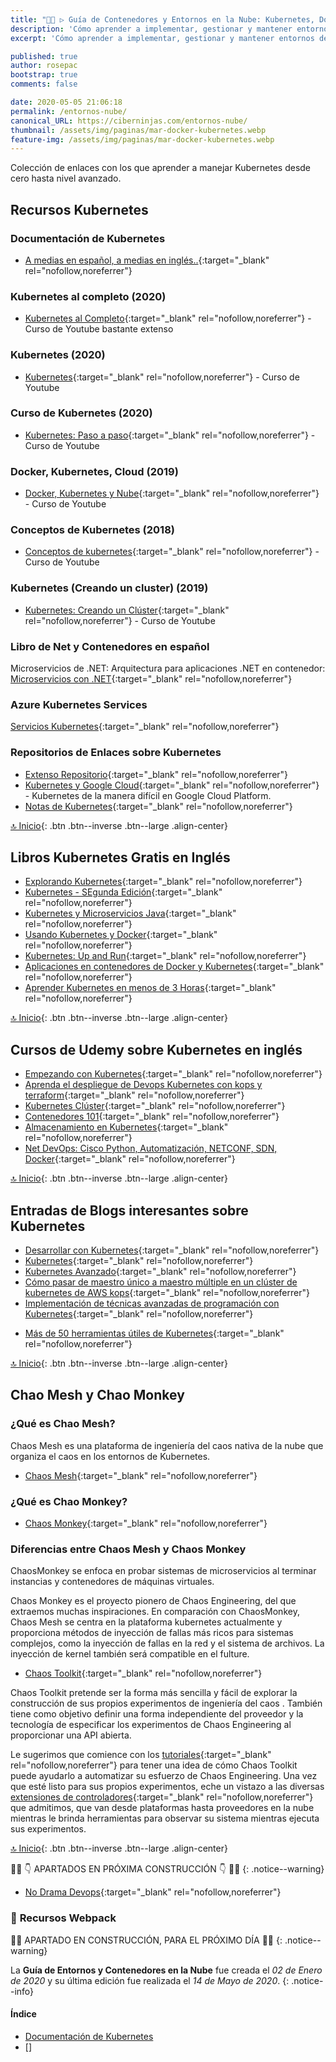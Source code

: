 ```yaml
---
title: "👨‍🚀 ▷ Guía de Contenedores y Entornos en la Nube: Kubernetes, Docker, Webpack, AWS, Google Cloud, Azure, etc"
description: 'Cómo aprender a implementar, gestionar y mantener entornos de programación en la nube'
excerpt: 'Cómo aprender a implementar, gestionar y mantener entornos de programación en la nube'

published: true
author: rosepac
bootstrap: true
comments: false

date: 2020-05-05 21:06:18
permalink: /entornos-nube/
canonical_URL: https://ciberninjas.com/entornos-nube/
thumbnail: /assets/img/paginas/mar-docker-kubernetes.webp
feature-img: /assets/img/paginas/mar-docker-kubernetes.webp
---
```


Colección de enlaces con los que aprender a manejar Kubernetes desde cero hasta nivel avanzado.

## **Recursos Kubernetes**

### Documentación de Kubernetes

- [A medias en español, a medias en inglés..](https://kubernetes.io/es/docs/concepts/){:target="_blank" rel="nofollow,noreferrer"}

### Kubernetes al completo (2020)

- [Kubernetes al Completo](https://www.youtube.com/playlist?list=PLkqaOL-oB94HdBAzDSC-o6iUUsGog8DtK){:target="_blank" rel="nofollow,noreferrer"} - Curso de Youtube bastante extenso

### Kubernetes (2020)

- [Kubernetes](https://www.youtube.com/playlist?list=PLpniwzKqlOID9NFFOrr6VR2wTWu9-Fuwh){:target="_blank" rel="nofollow,noreferrer"} - Curso de Youtube

### Curso de Kubernetes (2020)

- [Kubernetes: Paso a paso](https://www.youtube.com/playlist?list=PLrb1e2Mp6N_uJSNsV-7SqLFaBdImJsI5x){:target="_blank" rel="nofollow,noreferrer"} - Curso de Youtube

### Docker, Kubernetes, Cloud (2019)

- [Docker, Kubernetes y Nube](https://www.youtube.com/playlist?list=PLwH0tlWs8nkTQ8lNQ1usKML8pxAP4hEMH){:target="_blank" rel="nofollow,noreferrer"} - Curso de Youtube

### Conceptos de Kubernetes (2018)

- [Conceptos de kubernetes](https://www.youtube.com/playlist?list=PLo5G9g9vTlqk21Bj8GObMcTBrDPdBjbQ2){:target="_blank" rel="nofollow,noreferrer"} - Curso de Youtube

### Kubernetes (Creando un cluster) (2019)

- [Kubernetes: Creando un Clúster](https://www.youtube.com/playlist?list=PLCCODbPcjj1dgvwL6w2bg8uIyLqd1yaAD){:target="_blank" rel="nofollow,noreferrer"} - Curso de Youtube

### Libro de Net y Contenedores en español

Microservicios de .NET: Arquitectura para aplicaciones .NET en contenedor: [Microservicios con .NET](https://docs.microsoft.com/es-es/dotnet/architecture/microservices/){:target="_blank" rel="nofollow,noreferrer"}

### Azure Kubernetes Services

[Servicios Kubernetes](https://azure.microsoft.com/es-es/services/kubernetes-service/){:target="_blank" rel="nofollow,noreferrer"}

<!-- Cursos sobre Kubernetes en inglés -->
### Repositorios de Enlaces sobre Kubernetes

- [Extenso Repositorio](https://github.com/ramitsurana/awesome-kubernetes#awesome-kubernetes){:target="_blank" rel="nofollow,noreferrer"}
- [Kubernetes y Google Cloud](https://github.com/kelseyhightower/kubernetes-the-hard-way#kubernetes-the-hard-way){:target="_blank" rel="nofollow,noreferrer"} - Kubernetes de la manera difícil en Google Cloud Platform.
- [Notas de Kubernetes](https://github.com/overnote/awesome-kubernetes-notes#awesome-kubernetes-notes){:target="_blank" rel="nofollow,noreferrer"}

[🔝 Inicio](/entornos-nube/#page-title){: .btn .btn--inverse .btn--large .align-center}

## Libros Kubernetes Gratis en Inglés

- [Explorando Kubernetes](https://www.manning.com/books/exploring-kubernetes){:target="_blank" rel="nofollow,noreferrer"}
- [Kubernetes - SEgunda Edición](https://www.packtpub.com/free-ebooks/virtualization-and-cloud/kubernetes-cookbook-second-edition/9781788837606){:target="_blank" rel="nofollow,noreferrer"}
- [Kubernetes y Microservicios Java](https://leanpub.com/playing-with-java-microservices-on-k8s-and-ocp){:target="_blank" rel="nofollow,noreferrer"}
- [Usando Kubernetes y Docker](https://www.syncfusion.com/ebooks/using-netcore-docker-and-kubernetes-succinctly){:target="_blank" rel="nofollow,noreferrer"}
- [Kubernetes: Up and Run](https://k8s.vmware.com/kubernetes-up-and-running/){:target="_blank" rel="nofollow,noreferrer"}
- [Aplicaciones en contenedores de Docker y Kubernetes](https://azure.microsoft.com/es-es/resources/containerize-your-apps-with-docker-and-kubernetes/){:target="_blank" rel="nofollow,noreferrer"}
- [Aprender Kubernetes en menos de 3 Horas](https://www.freecodecamp.org/news/learn-kubernetes-in-under-3-hours-a-detailed-guide-to-orchestrating-containers-114ff420e882/){:target="_blank" rel="nofollow,noreferrer"}

[🔝 Inicio](/entornos-nube/#page-title){: .btn .btn--inverse .btn--large .align-center}

## Cursos de Udemy sobre Kubernetes en inglés

- [Empezando con Kubernetes](https://www.udemy.com/course/kubernetes-getting-started/){:target="_blank" rel="nofollow,noreferrer"}
- [Aprenda el despliegue de Devops Kubernetes con kops y terraform](https://www.udemy.com/course/learn-devops-kubernetes-deployment-by-kops-and-terraform/){:target="_blank" rel="nofollow,noreferrer"}
- [Kubernetes Clúster](https://www.udemy.com/course/just-enough-kubernetes/){:target="_blank" rel="nofollow,noreferrer"}
- [Contenedores 101](https://www.udemy.com/course/containers-101/){:target="_blank" rel="nofollow,noreferrer"}
- [Almacenamiento en Kubernetes](https://www.udemy.com/course/portworx-fundamentals/){:target="_blank" rel="nofollow,noreferrer"}
- [Net DevOps: Cisco Python, Automatización, NETCONF, SDN, Docker](https://www.udemy.com/course/net-devops-cisco-python-automation-netconf-sdn-docker/){:target="_blank" rel="nofollow,noreferrer"}

[🔝 Inicio](/entornos-nube/#page-title){: .btn .btn--inverse .btn--large .align-center}

## Entradas de Blogs interesantes sobre Kubernetes

- [Desarrollar con Kubernetes](https://kubernetes.io/blog/2018/05/01/developing-on-kubernetes/){:target="_blank" rel="nofollow,noreferrer"}
- [Kubernetes](https://medium.com/google-cloud/tagged/kubernetes){:target="_blank" rel="nofollow,noreferrer"}
- [Kubernetes Avanzado](https://engineering.opsgenie.com/advanced-kubernetes-objects-53f5e9bc0c28){:target="_blank" rel="nofollow,noreferrer"}
- [Cómo pasar de maestro único a maestro múltiple en un clúster de kubernetes de AWS kops](https://blenderfox.com/2018/01/23/how-to-move-from-single-master-to-multi-master-in-an-aws-kops-kubernetes-cluster/){:target="_blank" rel="nofollow,noreferrer"}
- [Implementación de técnicas avanzadas de programación con Kubernetes](https://blog.kublr.com/implementing-advanced-scheduling-techniques-with-kubernetes-a1d59aece87b){:target="_blank" rel="nofollow,noreferrer"}
<!-- https://hackernoon.com/top-10-kubernetes-tips-and-tricks-27528c2d0222 -->
- [Más de 50 herramientas útiles de Kubernetes](https://caylent.com/50-useful-kubernetes-tools){:target="_blank" rel="nofollow,noreferrer"}

[🔝 Inicio](/entornos-nube/#page-title){: .btn .btn--inverse .btn--large .align-center}

## Chao Mesh y Chao Monkey

### **¿Qué es Chao Mesh?**

Chaos Mesh es una plataforma de ingeniería del caos nativa de la nube que organiza el caos en los entornos de Kubernetes.

- [Chaos Mesh](https://github.com/pingcap/chaos-mesh){:target="_blank" rel="nofollow,noreferrer"}

### **¿Qué es Chao Monkey?**

- [Chaos Monkey](https://en.wikipedia.org/wiki/Chaos_engineering){:target="_blank" rel="nofollow,noreferrer"}

### Diferencias entre Chaos Mesh y Chaos Monkey

ChaosMonkey se enfoca en probar sistemas de microservicios al terminar instancias y contenedores de máquinas virtuales.

Chaos Monkey es el proyecto pionero de Chaos Engineering, del que extraemos muchas inspiraciones. En comparación con ChaosMonkey, Chaos Mesh se centra en la plataforma kubernetes actualmente y proporciona métodos de inyección de fallas más ricos para sistemas complejos, como la inyección de fallas en la red y el sistema de archivos. La inyección de kernel también será compatible en el fulture.

- [Chaos Toolkit](https://docs.chaostoolkit.org/drivers/istio/){:target="_blank" rel="nofollow,noreferrer"}

Chaos Toolkit pretende ser la forma más sencilla y fácil de explorar la construcción de sus propios experimentos de ingeniería del caos . También tiene como objetivo definir una forma independiente del proveedor y la tecnología de especificar los experimentos de Chaos Engineering al proporcionar una API abierta.

Le sugerimos que comience con los [tutoriales](https://docs.chaostoolkit.org/reference/tutorial){:target="_blank" rel="nofollow,noreferrer"} para tener una idea de cómo Chaos Toolkit puede ayudarlo a automatizar su esfuerzo de Chaos Engineering. Una vez que esté listo para sus propios experimentos, eche un vistazo a las diversas [extensiones de controladores](https://chaostoolkit.org/extensions){:target="_blank" rel="nofollow,noreferrer"} que admitimos, que van desde plataformas hasta proveedores en la nube mientras le brinda herramientas para observar su sistema mientras ejecuta sus experimentos.

[🔝 Inicio](/entornos-nube/#page-title){: .btn .btn--inverse .btn--large .align-center}

👷‍♂️ 👇 APARTADOS EN PRÓXIMA CONSTRUCCIÓN 👇 👷‍♂️
{: .notice--warning}

<!-- **Recursos Docker** -->

- [No Drama Devops](https://nodramadevops.com/containers/){:target="_blank" rel="nofollow,noreferrer"}

### 📓 **Recursos Webpack**

👷‍♂️ APARTADO EN CONSTRUCCIÓN, PARA EL PRÓXIMO DÍA 👷‍♂️
{: .notice--warning}

La **Guía de Entornos y Contenedores en la Nube** fue creada el *02 de Enero de 2020* y su última edición fue realizada el *14 de Mayo de 2020*.
{: .notice--info}

#### Índice

- [Documentación de Kubernetes](#documentaci%c3%b3n-de-kubernetes)
- [] 
